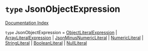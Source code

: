 # `type` JsonObjectExpression

[Documentation Index](../README.md)

`type` JsonObjectExpression = [ObjectLiteralExpression](../private.interface.ObjectLiteralExpression/README.md) | [ArrayLiteralExpression](../private.interface.ArrayLiteralExpression/README.md) | [JsonMinusNumericLiteral](../private.interface.JsonMinusNumericLiteral/README.md) | [NumericLiteral](../private.interface.NumericLiteral/README.md) | [StringLiteral](../private.interface.StringLiteral/README.md) | [BooleanLiteral](../private.type.BooleanLiteral/README.md) | [NullLiteral](../private.interface.NullLiteral/README.md)